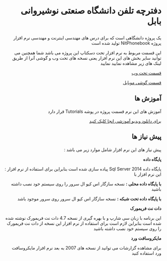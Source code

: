 # <p align="right">دفترچه تلفن دانشگاه صنعتی نوشیروانی بابل</p>
<p align="right">
یک پروژه دانشگاهی است که برای درس های مهندسی اینترنت و مهندسی نرم افزار تولید شده است NitPhonebook پروژه 
</p>
<p align="right">
این قسمت مربوط به نرم افزار تحت دسکتاپ این پروژه می باشد شما همچنین می توانید سایر بخش های این نرم افزار یعنی نسخه های تحت وب و گوشی آنرا از طریق لینک های زیر مشاهده نمایید نمایید
</p>


[<p align="right">قسمت تحت وب</p>](https://github.com/tataiee1375/NitPhonebook)
[<p align="right">قسمت گوشی موبایل</p>](https://github.com/tataiee1375/NitPhonebook)


## <p align="right">آموزش ها</p>

<p align="right"> قرار دارد  Tutorials  آموزش های این نرم قسمت پروژه در پوشه </p>

[<p align="right">برای دانلود ویدیو آموزشی انجا کلیک کنید</p>](https://raw.githubusercontent.com/tataiee1375/NitPhonebook/master/Tutorials/Videos/Tutorial01.mp4)



## <p align="right">پیش نیاز ها</p>

<p align="right">: پیش نیاز های این نرم افزار شامل موارد زیر می باشد</p>

<p align="right"><strong>پایگاه داده</strong></p>

<p align="right"> : پیاده سازی شده است بنابراین برای استفاده از نرم افزار  Sql Server 2014 پایگاه داده این نرم افزار با </p>
<p align="right"><strong> با پایگاه داده محلی :</strong> نسخه سازگار اس کیو ال سرور را روی سیستم خود نصب داشته باشید</p>
<p align="right"><strong> با پایگاه داده تحت شبکه :</strong> نسخه سازگار اس کیو ال سرور  روی سرور موجود باشد</p>

<p align="right"><strong>دات نت فریمورک</strong></p>

<p align="right">این برنامه با زبان سی شارپ و با بهره گیری از نسخه 4.7 دات نت فریمورک نوشته شده شده است بنابراین لازم است برای استفاده از نرم افزار این نسخه از دات نت فریمورک را روی سیستم خود نصب داشته باشید</p>

<p align="right"><strong>مایکروسافت ورد</strong></p>

<p align="right">برای مشاهده گزارشات می توانید از نسخه های 2007 به بعد نرم افزار مایکروسافت ورد استفاده کنید</p>

